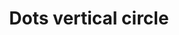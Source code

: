 ---
title: Dots vertical circle
tags:
icon: dots-vertical-circle
svg: '<svg xmlns="http://www.w3.org/2000/svg" width="24" height="24" fill="none" viewBox="0 0 24 24" stroke-width="1.5" stroke-linecap="round" stroke-linejoin="round" stroke="currentColor"><circle cx="12" cy="12" r="10"/><path stroke-width="2" d="M12 8h.01M12 12h.01M12 16h.01"/></svg>'
---